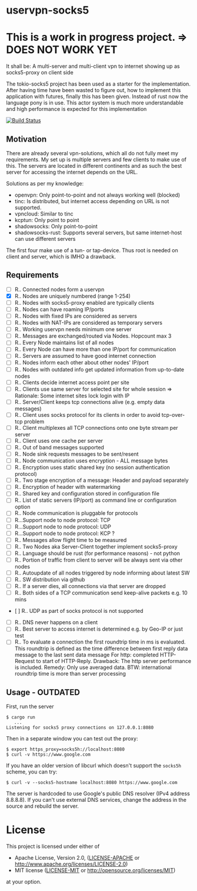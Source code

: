# uservpn-socks5

# This is a work in progress project. => DOES NOT WORK YET

It shall be: A multi-server and multi-client vpn to internet showing up as socks5-proxy on client side

The tokio-socks5 project has been used as a starter for the implementation.
After having time have been wasted to figure out, how to implement this application with futures,
finally this has been given. Instead of rust now the language pony is in use. This actor system
is much more understandable and high performance is expected for this implementation 

[![Build Status](https://travis-ci.org/gin66/uservpn-socks5.svg?branch=mba)](https://travis-ci.org/gin66/uservpn-socks5)

## Motivation
There are already several vpn-solutions, which all do not fully meet my requirements. My set up is multiple servers and few clients to make use of this. The servers are located in different continents and as such the best server for accessing the internet depends on the URL.

Solutions as per my knowledge:
* openvpn: Only point-to-point and not always working well (blocked)
* tinc: Is distributed, but internet access depending on URL is not supported.
* vpncloud: Similar to tinc 
* kcptun: Only point to point
* shadowsocks: Only point-to-point
* shadowsocks-rust: Supports several servers, but same internet-host can use different servers

The first four make use of a tun- or tap-device. Thus root is needed on client and server, which is IMHO a drawback.

## Requirements

- [ ] R.. Connected nodes form a uservpn
- [X] R.. Nodes are uniquely numbered (range 1-254)
- [ ] R.. Nodes with socks5-proxy enabled are typically clients
- [ ] R.. Nodes can have roaming IP/ports
- [ ] R.. Nodes with fixed IPs are considered as servers
- [ ] R.. Nodes with NAT-IPs are considered as temporary servers
- [ ] R.. Working uservpn needs minimum one server
- [ ] R.. Messages are exchanged/routed via Nodes. Hopcount max 3
- [ ] R.. Every Node maintains list of all nodes
- [ ] R.. Every Node can have more than one IP/port for communication
- [ ] R.. Servers are assumed to have good internet connection
- [ ] R.. Nodes inform each other about other nodes' IP/port
- [ ] R.. Nodes with outdated info get updated information from up-to-date nodes
- [ ] R.. Clients decide internet access point per site
- [ ] R.. Clients use same server for selected site for whole session
          => Rationale: Some internet sites lock login with IP
- [ ] R.. Server/Client keeps tcp connections alive (e.g. empty data messages)
- [ ] R.. Client uses socks protocol for its clients in order to avoid tcp-over-tcp problem
- [ ] R.. Client multiplexes all TCP connections onto one byte stream per server
- [ ] R.. Client uses one cache per server
- [ ] R.. Out of band messages supported
- [ ] R.. Node sink requests messages to be sent/resent
- [ ] R.. Node communication uses encryption - ALL message bytes
- [ ] R.. Encryption uses static shared key (no session authentication protocol)
- [ ] R.. Two stage encryption of a message: Header and payload separately
- [ ] R.. Encryption of header with watermarking
- [ ] R.. Shared key and configuration stored in configuration file
- [ ] R.. List of static servers (IP/port) as command line or configuration option
- [ ] R.. Node communication is pluggable for protocols
- [ ] R...Support node to node protocol: TCP
- [ ] R...Support node to node protocol: UDP
- [ ] R...Support node to node protocol: KCP ?
- [ ] R.. Messages allow flight time to be measured
- [ ] R.. Two Nodes aka Server-Client together implement socks5-proxy
- [ ] R.. Language should be rust (for performance reasons) - not python
- [ ] R.. Portion of traffic from client to server will be always sent via other nodes
- [ ] R.. Autoupdate of all nodes triggered by node informing about latest SW
- [ ] R.. SW distribution via github
- [ ] R.. If a server dies, all connections via that server are dropped
- [ ] R.. Both sides of a TCP communication send keep-alive packets e.g. 10 mins
- [ ] R.. UDP as part of socks protocol is not supported  
- [ ] R.. DNS never happens on a client
- [ ] R.. Best server to access internet is determined e.g. by Geo-IP or just test
- [ ] R.. To evaluate a connection the first roundtrip time in ms is evaluated.
          This roundtrip is defined as the time difference between
          first reply data message to the last sent data message
          For http: completed HTTP-Request to start of HTTP-Reply.
        Drawback: The http server performance is included.
        Remedy:   Only use averaged data. 
        BTW: international roundtrip time is more than server processing

## Usage - OUTDATED

First, run the server

```
$ cargo run
   ...
Listening for socks5 proxy connections on 127.0.0.1:8080
```

Then in a separate window you can test out the proxy:

```
$ export https_proxy=socks5h://localhost:8080
$ curl -v https://www.google.com
```

If you have an older version of libcurl which doesn't support the `socks5h` scheme,
you can try:

```
$ curl -v --socks5-hostname localhost:8080 https://www.google.com
```

The server is hardcoded to use Google's public DNS resolver (IPv4 address 8.8.8.8).
If you can't use external DNS services, change the address in the source and
rebuild the server.

# License

This project is licensed under either of

 * Apache License, Version 2.0, ([LICENSE-APACHE](LICENSE-APACHE) or
   http://www.apache.org/licenses/LICENSE-2.0)
 * MIT license ([LICENSE-MIT](LICENSE-MIT) or
   http://opensource.org/licenses/MIT)

at your option.

